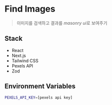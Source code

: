 # Find Images

> 이미지를 검색하고 결과를 *masonry ui*로 보여주기

## Stack

- React
- Next.js
- Tailwind CSS
- Pexels API
- Zod

## Environment Variables

```bash
PEXELS_API_KEY=[pexels api key]
```
